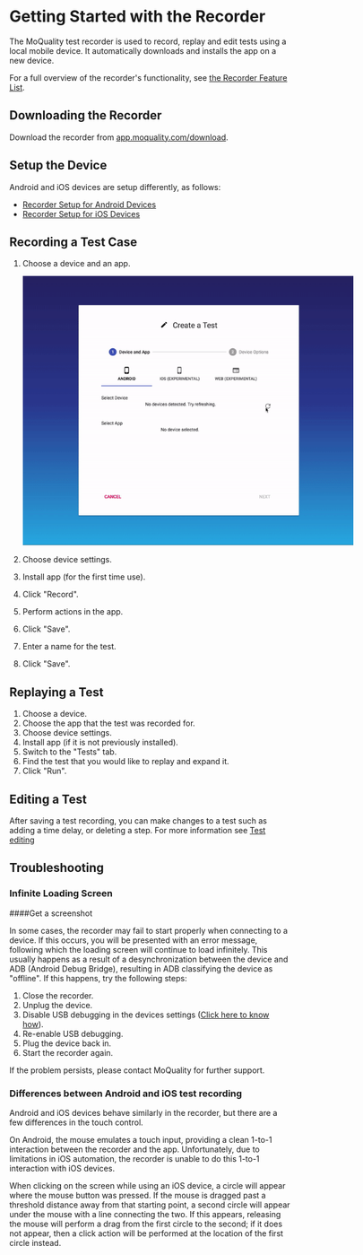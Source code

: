 # Getting Started with the Recorder

The MoQuality test recorder is used to record, replay and edit tests using a local mobile device. It automatically downloads and installs the app  on a new device.

For a full overview of the recorder's functionality, see [the Recorder Feature List](features).

## Downloading the Recorder

Download the recorder from [app.moquality.com/download](https://app.moquality.com/download).

## Setup the Device
Android and iOS devices are setup differently, as follows:

* [Recorder Setup for Android Devices](android)
* [Recorder Setup for iOS Devices](ios)

## Recording a Test Case

1. Choose a device and an app.

    <img src="common/select-device-and-settings.gif" style="max-width:600px;max-height:480px" />

2. Choose device settings.
3. Install app (for the first time use).
4. Click "Record".
5. Perform actions in the app.
6. Click "Save".
7. Enter a name for the test.
8. Click "Save".

## Replaying a Test

1. Choose a device.
2. Choose the app that the test was recorded for.
3. Choose device settings.
4. Install app (if it is not previously installed).
5. Switch to the "Tests" tab.
6. Find the test that you would like to replay and expand it.
7. Click "Run".

## Editing a Test
After saving a test recording, you can make changes to a test such as adding a time delay, or deleting a step. For more information see [Test editing](test-editing)

## Troubleshooting

### Infinite Loading Screen

####Get a screenshot

In some cases, the recorder may fail to start properly when connecting to a device. If this occurs, you will be presented with an error message, following which the loading screen will continue to load infinitely. This usually happens as a result of a desynchronization between the device and ADB (Android Debug Bridge), resulting in ADB classifying the device as "offline". If this happens, try the following steps:

1. Close the recorder.
2. Unplug the device.
3. Disable USB debugging in the devices settings ([Click here to know how](android)). 
4. Re-enable USB debugging.
5. Plug the device back in.
6. Start the recorder again.

If the problem persists, please contact MoQuality for further support.

### Differences between Android and iOS test recording

Android and iOS devices behave similarly in the recorder, but there are a few differences in the touch control.

On Android, the mouse emulates a touch input, providing a clean 1-to-1 interaction between the recorder and the app. Unfortunately, due to limitations in iOS automation, the recorder is unable to do this 1-to-1 interaction with iOS devices.

When clicking on the screen while using an iOS device, a circle will appear where the mouse button was pressed. If the mouse is dragged past a threshold distance away from that starting point, a second circle will appear under the mouse with a line connecting the two. If this appears, releasing the mouse will perform a drag from the first circle to the second; if it does not appear, then a click action will be performed at the location of the first circle instead.
